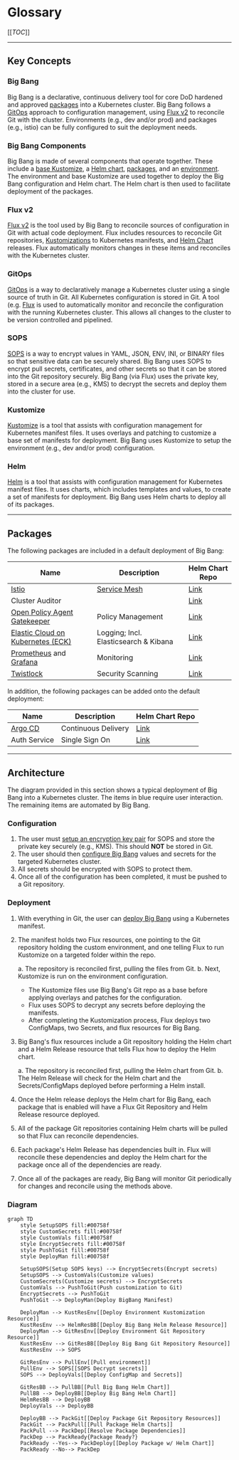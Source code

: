 # Glossary

[[_TOC_]]

---

## Key Concepts

### Big Bang

Big Bang is a declarative, continuous delivery tool for core DoD hardened and approved [packages](#packages) into a Kubernetes cluster. Big Bang follows a [GitOps](#gitops) approach to configuration management, using [Flux v2](#flux-v2) to reconcile Git with the cluster. Environments (e.g., dev and/or prod) and packages (e.g., istio) can be fully configured to suit the deployment needs.

### Big Bang Components

Big Bang is made of several components that operate together.  These include a [base Kustomize](../../../base/), a [Helm chart](../../../chart), [packages](../../../chart/templates), and an [environment](https://repo1.dso.mil/big-bang/customers/bigbang).  The environment and base Kustomize are used together to deploy the Big Bang configuration and Helm chart.  The Helm chart is then used to facilitate deployment of the packages.

### Flux v2

[Flux v2](https://toolkit.fluxcd.io/) is the tool used by Big Bang to reconcile sources of configuration in Git with actual code deployment. Flux includes resources to reconcile Git repositories, [Kustomizations](https://kustomize.io/) to Kubernetes manifests, and [Helm Chart](https://helm.sh/docs/topics/charts/) releases. Flux automatically monitors changes in these items and reconciles with the Kubernetes cluster.

### GitOps

[GitOps](https://www.weave.works/technologies/gitops/) is a way to declaratively manage a Kubernetes cluster using a single source of truth in Git. All Kubernetes configuration is stored in Git. A tool (e.g. [Flux](#flux-v2) is used to automatically monitor and reconcile the configuration with the running Kubernetes cluster. This allows all changes to the cluster to be version controlled and pipelined.

### SOPS

[SOPS](https://github.com/mozilla/sops) is a way to encrypt values in YAML, JSON, ENV, INI, or BINARY files so that sensitive data can be securely shared. Big Bang uses SOPS to encrypt pull secrets, certificates, and other secrets so that it can be stored into the Git repository securely. Big Bang (via Flux) uses the private key, stored in a secure area (e.g., KMS) to decrypt the secrets and deploy them into the cluster for use.

### Kustomize

[Kustomize](https://kustomize.io/) is a tool that assists with configuration management for Kubernetes manifest files.  It uses overlays and patching to customize a base set of manifests for deployment. Big Bang uses Kustomize to setup the environment (e.g., dev and/or prod) configuration.

### Helm

[Helm](https://helm.sh/) is a tool that assists with configuration management for Kubernetes manifest files. It uses charts, which includes templates and values, to create a set of manifests for deployment. Big Bang uses Helm charts to deploy all of its packages.

---

## Packages

The following packages are included in a default deployment of Big Bang:

|Name|Description|Helm Chart Repo|
|--|--|--|
|[Istio](https://istio.io/)|[Service Mesh](https://www.redhat.com/en/topics/microservices/what-is-a-service-mesh)|[Link](https://repo1.dso.mil/big-bang/product/packages/servicemesh.git)|
|Cluster Auditor| |[Link](https://repo1.dso.mil/big-bang/product/packages/cluster-auditor.git)|
|[Open Policy Agent Gatekeeper](https://github.com/open-policy-agent/gatekeeper)| Policy Management | [Link](https://repo1.dso.mil/big-bang/product/packages/policy.git)|
|[Elastic Cloud on Kubernetes (ECK)](https://www.elastic.co/guide/en/cloud-on-k8s/current/index.html)| Logging; Incl. Elasticsearch & Kibana |[Link](https://repo1.dso.mil/big-bang/product/packages/elasticsearch-kibana.git)|
|[Prometheus](https://prometheus.io/) and [Grafana](https://grafana.com/)| Monitoring |[Link](https://repo1.dso.mil/big-bang/product/packages/monitoring.git)|
|[Twistlock](https://www.paloaltonetworks.com/prisma/cloud)| Security Scanning |[Link](https://repo1.dso.mil/big-bang/product/packages/twistlock.git)|

In addition, the following packages can be added onto the default deployment:

|Name|Description|Helm Chart Repo|
|--|--|--|
|[Argo CD](https://argoproj.github.io/argo-cd/)| Continuous Delivery |[Link](https://repo1.dso.mil/big-bang/product/packages/argocd.git)|
|Auth Service|Single Sign On|[Link](https://repo1.dso.mil/big-bang/product/packages/authservice.git)

---

## Architecture

The diagram provided in this section shows a typical deployment of Big Bang into a Kubernetes cluster. The items in blue require user interaction. The remaining items are automated by Big Bang.

### Configuration

1. The user must [setup an encryption key pair](./encryption.md) for SOPS and store the private key securely (e.g., KMS). This should **NOT** be stored in Git.
1. The user should then [configure Big Bang](../configuration/configuration.md) values and secrets for the targeted Kubernetes cluster.
1. All secrets should be encrypted with SOPS to protect them.
1. Once all of the configuration has been completed, it must be pushed to a Git repository.

### Deployment

1. With everything in Git, the user can [deploy Big Bang](./deployment.md) using a Kubernetes manifest.
1. The manifest holds two Flux resources, one pointing to the Git repository holding the custom environment, and one telling Flux to run Kustomize on a targeted folder within the repo.

    a. The repository is reconciled first, pulling the files from Git.
    b. Next, Kustomize is run on the environment configuration.

      - The Kustomize files use Big Bang's Git repo as a base before applying overlays and patches for the configuration.
      - Flux uses SOPS to decrypt any secrets before deploying the manifests.
      - After completing the Kustomization process, Flux deploys two ConfigMaps, two Secrets, and flux resources for Big Bang.
1. Big Bang's flux resources include a Git repository holding the Helm chart and a Helm Release resource that tells Flux how to deploy the Helm chart.

    a. The repository is reconciled first, pulling the Helm chart from Git.
    b. The Helm Release will check for the Helm chart and the Secrets/ConfigMaps deployed before performing a Helm install.
1. Once the Helm release deploys the Helm chart for Big Bang, each package that is enabled will have a Flux Git Repository and Helm Release resource deployed.
1. All of the package Git repositories containing Helm charts will be pulled so that Flux can reconcile dependencies.
1. Each package's Helm Release has dependencies built in. Flux will reconcile these dependencies and deploy the Helm chart for the package once all of the dependencies are ready.
1. Once all of the packages are ready, Big Bang will monitor Git periodically for changes and reconcile using the methods above.

### Diagram

```mermaid
graph TD
    style SetupSOPS fill:#00758f
    style CustomSecrets fill:#00758f
    style CustomVals fill:#00758f
    style EncryptSecrets fill:#00758f
    style PushToGit fill:#00758f
    style DeployMan fill:#00758f

    SetupSOPS(Setup SOPS keys) --> EncryptSecrets(Encrypt secrets)
    SetupSOPS --> CustomVals(Customize values)
    CustomSecrets(Customize secrets) --> EncryptSecrets
    CustomVals --> PushToGit(Push customization to Git)
    EncryptSecrets --> PushToGit
    PushToGit --> DeployMan(Deploy BigBang Manifest)

    DeployMan --> KustResEnv[[Deploy Environment Kustomization Resource]]
    KustResEnv --> HelmResBB[[Deploy Big Bang Helm Release Resource]]
    DeployMan --> GitResEnv[[Deploy Environment Git Repository Resource]]
    KustResEnv --> GitResBB[[Deploy Big Bang Git Repository Resource]]
    KustResEnv --> SOPS

    GitResEnv --> PullEnv[[Pull environment]]
    PullEnv --> SOPS[[SOPS Decrypt secrets]]
    SOPS --> DeployVals[[Deploy ConfigMap and Secrets]]

    GitResBB --> PullBB[[Pull Big Bang Helm Chart]]
    PullBB --> DeployBB[[Deploy Big Bang Helm Chart]]
    HelmResBB --> DeployBB
    DeployVals --> DeployBB

    DeployBB --> PackGit[[Deploy Package Git Repository Resources]]
    PackGit --> PackPull[[Pull Package Helm Charts]]
    PackPull --> PackDep[[Resolve Package Dependencies]]
    PackDep --> PackReady{Package Ready?}
    PackReady --Yes--> PackDeploy[[Deploy Package w/ Helm Chart]]
    PackReady --No--> PackDep
```
